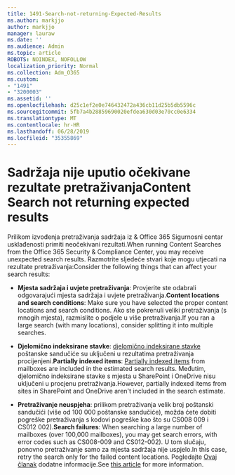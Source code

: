 ```yaml
---
title: 1491-Search-not-returning-Expected-Results
ms.author: markjjo
author: markjjo
manager: lauraw
ms.date: ''
ms.audience: Admin
ms.topic: article
ROBOTS: NOINDEX, NOFOLLOW
localization_priority: Normal
ms.collection: Adm_O365
ms.custom:
- "1491"
- "3200003"
ms.assetid: ''
ms.openlocfilehash: d25c1ef2e0e746432472a436cb11d25b5db5596c
ms.sourcegitcommit: 5fb7a4b28859690020efdea630d03e70cc0e6334
ms.translationtype: MT
ms.contentlocale: hr-HR
ms.lasthandoff: 06/28/2019
ms.locfileid: "35355869"
---
```

# <a name="content-search-not-returning-expected-results"></a><span data-ttu-id="6fe4b-102">Sadržaja nije uputio očekivane rezultate pretraživanja</span><span class="sxs-lookup"><span data-stu-id="6fe4b-102">Content Search not returning expected results</span></span>

<span data-ttu-id="6fe4b-103">Prilikom izvođenja pretraživanja sadržaja iz & Office 365 Sigurnosni centar usklađenosti primiti neočekivani rezultati.</span><span class="sxs-lookup"><span data-stu-id="6fe4b-103">When running Content Searches from the Office 365 Security & Compliance Center, you may receive unexpected search results.</span></span> <span data-ttu-id="6fe4b-104">Razmotrite sljedeće stvari koje mogu utjecati na rezultate pretraživanja:</span><span class="sxs-lookup"><span data-stu-id="6fe4b-104">Consider the following things that can affect your search results:</span></span>

- <span data-ttu-id="6fe4b-105">**Mjesta sadržaja i uvjete pretraživanja**: Provjerite ste odabrali odgovarajući mjesta sadržaja i uvjete pretraživanja.</span><span class="sxs-lookup"><span data-stu-id="6fe4b-105">**Content locations and search conditions**: Make sure you have selected the proper content locations and search conditions.</span></span> <span data-ttu-id="6fe4b-106">Ako ste pokrenuli veliki pretraživanja (s mnogih mjesta), razmislite o podjele u više pretraživanja.</span><span class="sxs-lookup"><span data-stu-id="6fe4b-106">If you ran a large search (with many locations), consider splitting it into multiple searches.</span></span>

- <span data-ttu-id="6fe4b-107">**Djelomično indeksirane stavke**: [djelomično indeksirane stavke](https://docs.microsoft.com/office365/securitycompliance/partially-indexed-items-in-content-search) poštanske sandučiće su uključeni u rezultatima pretraživanja procijenjeni.</span><span class="sxs-lookup"><span data-stu-id="6fe4b-107">**Partially indexed items**:  [Partially indexed items](https://docs.microsoft.com/office365/securitycompliance/partially-indexed-items-in-content-search) from mailboxes are included in the estimated search results.</span></span> <span data-ttu-id="6fe4b-108">Međutim, djelomično indeksirane stavke s mjesta u SharePoint i OneDrive nisu uključeni u procjenu pretraživanja.</span><span class="sxs-lookup"><span data-stu-id="6fe4b-108">However, partially indexed items from sites in SharePoint and OneDrive aren't included in the search estimate.</span></span>

- <span data-ttu-id="6fe4b-109">**Pretraživanje neuspjeha**: prilikom pretraživanja velik broj poštanski sandučići (više od 100 000 poštanske sandučiće), možda ćete dobiti pogreške pretraživanja s kodovi pogreške kao što su CS008 009 i CS012 002).</span><span class="sxs-lookup"><span data-stu-id="6fe4b-109">**Search failures**: When searching a large number of mailboxes (over 100,000 mailboxes), you may get search errors, with error codes such as CS008-009 and CS012-002).</span></span> <span data-ttu-id="6fe4b-110">U tom slučaju, ponovno pretraživanje samo za mjesta sadržaja nije uspjelo.</span><span class="sxs-lookup"><span data-stu-id="6fe4b-110">In this case, retry the search only for the failed content locations.</span></span> <span data-ttu-id="6fe4b-111">Pogledajte [Ovaj članak](https://docs.microsoft.com/office365/securitycompliance/retry-failed-content-search) dodatne informacije.</span><span class="sxs-lookup"><span data-stu-id="6fe4b-111">See  [this article](https://docs.microsoft.com/office365/securitycompliance/retry-failed-content-search) for more information.</span></span>
